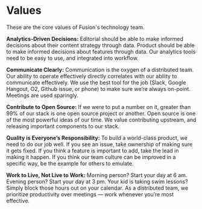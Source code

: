 # Values

These are the core values of Fusion's technology team.

**Analytics-Driven Decisions:** Editorial should be able to make informed decisions about their content strategy through data. Product should be able to make informed decisions about features through data. Our analytics tools need to be easy to use, and integrated into workflow.

**Communicate Clearly:** Communication is the oxygen of a distributed team. Our ability to operate effectively directly correlates with our ability to communicate effectively. We use the best tool for the job (Slack, Google Hangout, O2, Github issue, or phone) to make sure we’re always on-point. Meetings are used sparingly.

**Contribute to Open Source:** If we were to put a number on it, greater than 99% of our stack is one open source project or another. Open source is one of the most powerful ideas of our time. We value contributing upstream, and releasing important components to our stack.

**Quality is Everyone’s Responsibility:** To build a world-class product, we need to do our job well. If you see an issue, take ownership of making sure it gets fixed. If you think a feature is important to add, take the lead in making it happen. If you think our team culture can be improved in a specific way, be the example for others to emulate.

**Work to Live, Not Live to Work:** Morning person? Start your day at 6 am. Evening person? Start your day at 3 pm. Your kid is taking swim lessons? Simply block those hours out on your calendar. As a distributed team, we prioritize productivity over meetings — work whenever you’re most effective.
